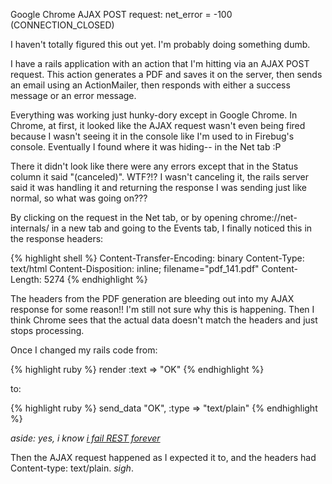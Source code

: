 Google Chrome AJAX POST request: net_error = -100 (CONNECTION_CLOSED)

I haven't totally figured this out yet. I'm probably doing something dumb.

I have a rails application with an action that I'm hitting via an AJAX POST request. This action generates a PDF and saves it on the server, then sends an email using an ActionMailer, then responds with either a success message or an error message.

Everything was working just hunky-dory except in Google Chrome. In Chrome, at first, it looked like the AJAX request wasn't even being fired because I wasn't seeing it in the console like I'm used to in Firebug's console. Eventually I found where it was hiding-- in the Net tab :P

There it didn't look like there were any errors except that in the Status column it said "(canceled)". WTF?!? I wasn't canceling it, the rails server said it was handling it and returning the response I was sending just like normal, so what was going on???

By clicking on the request in the Net tab, or by opening chrome://net-internals/ in a new tab and going to the Events tab, I finally noticed this in the response headers:

{% highlight shell %}
    Content-Transfer-Encoding: binary
    Content-Type: text/html
    Content-Disposition: inline; filename="pdf_141.pdf"
    Content-Length: 5274
{% endhighlight %}

The headers from the PDF generation are bleeding out into my AJAX response for some reason!! I'm still not sure why this is happening. Then I think Chrome sees that the actual data doesn't match the headers and just stops processing.

Once I changed my rails code from:

{% highlight ruby %}
    render :text => "OK"
{% endhighlight %}

to:

{% highlight ruby %}
    send_data "OK", :type => "text/plain"
{% endhighlight %}

<em>aside: yes, i know <a href="https://twitter.com/#!/garybernhardt/status/123892778622132224">i fail REST forever</a></em>

Then the AJAX request happened as I expected it to, and the headers had Content-type: text/plain. *sigh*.